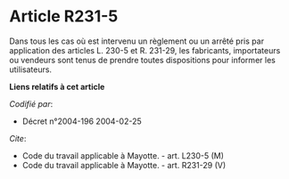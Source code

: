 # Article R231-5

Dans tous les cas où est intervenu un règlement ou un arrêté pris par application des articles L. 230-5 et R. 231-29, les
fabricants, importateurs ou vendeurs sont tenus de prendre toutes dispositions pour informer les utilisateurs.

**Liens relatifs à cet article**

_Codifié par_:

  - Décret n°2004-196 2004-02-25

_Cite_:

  - Code du travail applicable à Mayotte. - art. L230-5 (M)
  - Code du travail applicable à Mayotte. - art. R231-29 (V)
